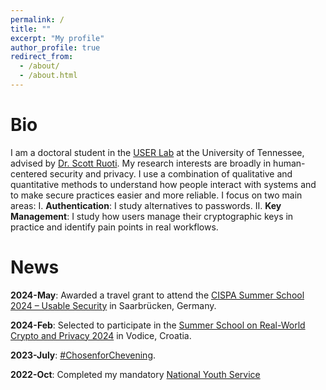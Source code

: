 ```yaml
---
permalink: /
title: ""
excerpt: "My profile"
author_profile: true
redirect_from: 
  - /about/
  - /about.html
---
```

Bio
======
I am a doctoral student in the [USER Lab](https://userlab.utk.edu/) at the University of Tennessee, advised by [Dr. Scott Ruoti](https://userlab.utk.edu/scott-ruoti). My research interests are broadly in human-centered security and privacy. I use a combination of qualitative and quantitative methods to understand how people interact with systems and to make secure practices easier and more reliable. I focus on two main areas: I. **Authentication**: I study alternatives to passwords. II. **Key Management**: I study how users manage their cryptographic keys in practice and identify pain points in real workflows.  

News
======
**2024-May**:        Awarded a travel grant to attend the [CISPA Summer School 2024 – Usable Security](https://cispa.de/summer-school-usable) in Saarbrücken, Germany.

**2024-Feb**:        Selected to participate in the [Summer School on Real-World Crypto and Privacy 2024](https://summerschool-croatia.cs.ru.nl/2024/) in Vodice, Croatia.

**2023-July**:       [#ChosenforChevening](https://www.chevening.org/scholarships/).

**2022-Oct**:        Completed my mandatory [National Youth Service](https://www.nysc.gov.ng/aboutscheme.html)
